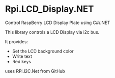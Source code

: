 Rpi.LCD_Display.NET
===================

Control RaspBerry LCD Display Plate using C#/.NET

This library controls a LCD Display via i2c bus. 

It provides:
- Set the LCD background color
- Write text
- Red keys

uses RPi.I2C.Net from GitHub
